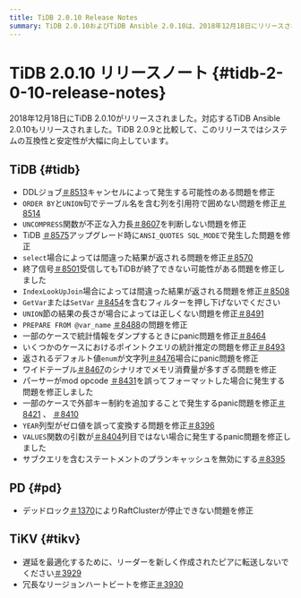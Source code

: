 ```yaml
---
title: TiDB 2.0.10 Release Notes
summary: TiDB 2.0.10およびTiDB Ansible 2.0.10は、2018年12月18日にリリースされました。このリリースでは、システムの互換性と安定性が向上しています。DDLジョブ、ORDER BY句およびUNION句、UNCOMPRESS関数、ANSI_QUOTES SQL_MODE、SELECT結果などに関する問題が修正されています。PDではRaftClusterのデッドロックの可能性が修正され、TiKVではリーダー転送が最適化され、冗長なリージョンハートビートが修正されています。
---
```


# TiDB 2.0.10 リリースノート {#tidb-2-0-10-release-notes}

2018年12月18日にTiDB 2.0.10がリリースされました。対応するTiDB Ansible 2.0.10もリリースされました。TiDB 2.0.9と比較して、このリリースではシステムの互換性と安定性が大幅に向上しています。

## TiDB {#tidb}

-   DDLジョブ[＃8513](https://github.com/pingcap/tidb/pull/8513)キャンセルによって発生する可能性のある問題を修正
-   `ORDER BY`と`UNION`句でテーブル名を含む列を引用符で囲めない問題を修正[＃8514](https://github.com/pingcap/tidb/pull/8514)
-   `UNCOMPRESS`関数が不正な入力長[＃8607](https://github.com/pingcap/tidb/pull/8607)を判断しない問題を修正
-   TiDB [＃8575](https://github.com/pingcap/tidb/pull/8575)アップグレード時に`ANSI_QUOTES SQL_MODE`で発生した問題を修正
-   `select`場合によっては間違った結果が返される問題を修正[＃8570](https://github.com/pingcap/tidb/pull/8570)
-   終了信号[＃8501](https://github.com/pingcap/tidb/pull/8501)受信してもTiDBが終了できない可能性がある問題を修正しました
-   `IndexLookUpJoin`場合によっては間違った結果が返される問題を修正[＃8508](https://github.com/pingcap/tidb/pull/8508)
-   `GetVar`または`SetVar` [＃8454](https://github.com/pingcap/tidb/pull/8454)を含むフィルターを押し下げないでください
-   `UNION`節の結果の長さが場合によっては正しくない問題を修正[＃8491](https://github.com/pingcap/tidb/pull/8491)
-   `PREPARE FROM @var_name` [＃8488](https://github.com/pingcap/tidb/pull/8488)の問題を修正
-   一部のケースで統計情報をダンプするときにpanic問題を修正[＃8464](https://github.com/pingcap/tidb/pull/8464)
-   いくつかのケースにおけるポイントクエリの統計推定の問題を修正[＃8493](https://github.com/pingcap/tidb/pull/8493)
-   返されるデフォルト値`enum`が文字列[＃8476](https://github.com/pingcap/tidb/pull/8476)場合にpanic問題を修正
-   ワイドテーブル[＃8467](https://github.com/pingcap/tidb/pull/8467)のシナリオでメモリ消費量が多すぎる問題を修正
-   パーサーがmod opcode [＃8431](https://github.com/pingcap/tidb/pull/8431)を誤ってフォーマットした場合に発生する問題を修正しました
-   一部のケースで外部キー制約を追加することで発生するpanic問題を修正[＃8421](https://github.com/pingcap/tidb/pull/8421) 、 [＃8410](https://github.com/pingcap/tidb/pull/8410)
-   `YEAR`列型がゼロ値を誤って変換する問題を修正[＃8396](https://github.com/pingcap/tidb/pull/8396)
-   `VALUES`関数の引数が[＃8404](https://github.com/pingcap/tidb/pull/8404)列目ではない場合に発生するpanic問題を修正しました
-   サブクエリを含むステートメントのプランキャッシュを無効にする[＃8395](https://github.com/pingcap/tidb/pull/8395)

## PD {#pd}

-   デッドロック[＃1370](https://github.com/pingcap/pd/pull/1370)によりRaftClusterが停止できない問題を修正

## TiKV {#tikv}

-   遅延を最適化するために、リーダーを新しく作成されたピアに転送しないでください[＃3929](https://github.com/tikv/tikv/pull/3929)
-   冗長なリージョンハートビートを修正[＃3930](https://github.com/tikv/tikv/pull/3930)
